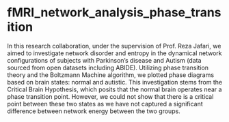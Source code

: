 # fMRI_network_analysis_phase_transition

In this research collaboration, under the supervision of Prof. Reza Jafari, we aimed to investigate network disorder
 and entropy in the dynamical network configurations of subjects with Parkinson’s disease and Autism (data sourced
 from open datasets including ABIDE). Utilizing phase transition theory and the Boltzmann Machine algorithm, we
 plotted phase diagrams based on brain states: normal and autistic. This investigation stems
 from the Critical Brain Hypothesis, which posits that the normal brain operates near a phase transition point. However, we could not show that there is a critical point between these two states as we have not captured a significant difference between network energy between the two groups.
